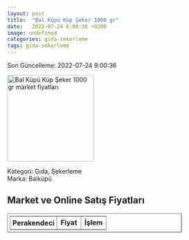 ```yaml
---
layout: post
title:  "Bal Küpü Küp Şeker 1000 gr"
date:   2022-07-24 6:00:36 +0300
image: undefined
categories: gida-sekerleme
tags: gida-sekerleme
---
```


Son Güncelleme: 2022-07-24 9:00:36

<img src="undefined" width="200" alt="Bal Küpü Küp Şeker 1000 gr market fiyatları" />

Kategori: Gıda, Şekerleme
<br />
Marka: Balküpü

<h2>Market ve Online Satış Fiyatları</h2>

<table border="1" style="padding: 5px;width:80%;">
  <tr>
    <td style="padding: 5px;"><strong>Perakendeci</strong></td>
    <td><strong>Fiyat</strong></td>
    <td><strong>İşlem</strong></td>
  </tr>
  
</table>
